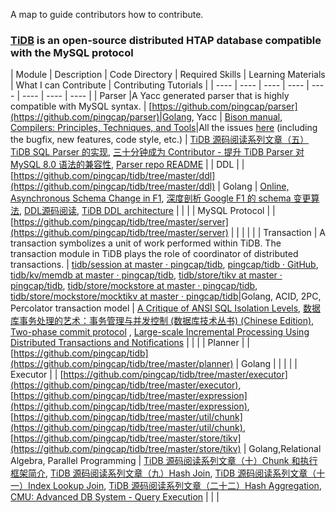 A map to guide contributors how to contribute.

### [TiDB](https://github.com/pingcap/tidb) is an open-source distributed HTAP database compatible with the MySQL protocol

| Module | Description | Code Directory | Required Skills | Learning Materials | What I can Contribute | Contributing Tutorials |
| ---- | ---- | ---- | ---- | ---- | ---- | ---- | ---- |
| Parser |A Yacc generated parser that is highly compatible with MySQL syntax. | [https://github.com/pingcap/parser](https://github.com/pingcap/parser)|Golang, Yacc | [Bison manual](https://www.gnu.org/software/bison/manual/html_node/index.html), [Compilers: Principles, Techniques, and Tools](https://www.amazon.com/Compilers-Principles-Techniques-Tools-2nd/dp/0321486811)|All the issues [here](https://github.com/pingcap/parser/issues) (including the bugfix, new features, code style, etc.) | [TiDB 源码阅读系列文章（五）TiDB SQL Parser 的实现](https://pingcap.com/blog-cn/tidb-source-code-reading-5/), [三十分钟成为 Contributor - 提升 TiDB Parser 对 MySQL 8.0 语法的兼容性](https://pingcap.com/blog-cn/30mins-become-contributor-of-tidb-20190808/), [Parser repo README](https://github.com/pingcap/parser) |
| DDL | | [https://github.com/pingcap/tidb/tree/master/ddl](https://github.com/pingcap/tidb/tree/master/ddl) | Golang | [Online, Asynchronous Schema Change in F1](https://static.googleusercontent.com/media/research.google.com/zh-CN//pubs/archive/41376.pdf), [深度剖析 Google F1 的 schema 变更算法](https://github.com/ngaut/builddatabase/blob/master/f1/schema-change.md), [DDL源码阅读](https://docs.google.com/document/d/16PHOzbCsf14M_b-WLnVGC9EUWkd48ZaWqlQ_jxdsGek/edit), [TiDB DDL architecture](https://docs.google.com/document/d/1fLsLL8kpGmc0G64RtBXPvLqqQL17i8M28-Ty4LY89zI/edit) | | |
| MySQL Protocol | | [https://github.com/pingcap/tidb/tree/master/server](https://github.com/pingcap/tidb/tree/master/server) | | | | |
| Transaction | A transaction symbolizes a unit of work performed within TiDB. The transaction module in TiDB plays the role of coordinator of distributed transactions. | [tidb/session at master · pingcap/tidb](https://github.com/pingcap/tidb/tree/master/session), [pingcap/tidb · GitHub](https://github.com/pingcap/tidb/tree/master/kv), [tidb/kv/memdb at master · pingcap/tidb](https://github.com/pingcap/tidb/tree/master/kv/memdb), [tidb/store/tikv at master · pingcap/tidb](https://github.com/pingcap/tidb/tree/master/store/tikv), [tidb/store/mockstore at master · pingcap/tidb](https://github.com/pingcap/tidb/tree/master/store/mockstore), [tidb/store/mockstore/mocktikv at master · pingcap/tidb](https://github.com/pingcap/tidb/tree/master/store/mockstore/mocktikv)|Golang, ACID, 2PC, Percolator transaction model | [A Critique of ANSI SQL Isolation Levels](https://www.microsoft.com/en-us/research/wp-content/uploads/2016/02/tr-95-51.pdf), [数据库事务处理的艺术：事务管理与并发控制 (数据库技术丛书) (Chinese Edition)](https://www.amazon.com/%E6%95%B0%E6%8D%AE%E5%BA%93%E4%BA%8B%E5%8A%A1%E5%A4%84%E7%90%86%E7%9A%84%E8%89%BA%E6%9C%AF%EF%BC%9A%E4%BA%8B%E5%8A%A1%E7%AE%A1%E7%90%86%E4%B8%8E%E5%B9%B6%E5%8F%91%E6%8E%A7%E5%88%B6-%E6%95%B0%E6%8D%AE%E5%BA%93%E6%8A%80%E6%9C%AF%E4%B8%9B%E4%B9%A6-Chinese-%E6%9D%8E%E6%B5%B7%E7%BF%94-ebook/dp/B076VHP4T6), [Two-phase commit protocol](https://en.wikipedia.org/wiki/Two-phase_commit_protocol) , [Large-scale Incremental Processing Using Distributed Transactions and Notifications](https://research.google/pubs/pub36726/) | | |
| Planner | | [https://github.com/pingcap/tidb](https://github.com/pingcap/tidb/tree/master/planner) | Golang | | | |
| Executor | | [https://github.com/pingcap/tidb/tree/master/executor](https://github.com/pingcap/tidb/tree/master/executor), [https://github.com/pingcap/tidb/tree/master/expression](https://github.com/pingcap/tidb/tree/master/expression), [https://github.com/pingcap/tidb/tree/master/util/chunk](https://github.com/pingcap/tidb/tree/master/util/chunk), [https://github.com/pingcap/tidb/tree/master/store/tikv](https://github.com/pingcap/tidb/tree/master/store/tikv) | Golang,Relational Algebra, Parallel Programming | [TiDB 源码阅读系列文章（十）Chunk 和执行框架简介](https://pingcap.com/blog-cn/tidb-source-code-reading-10/), [TiDB 源码阅读系列文章（九）Hash Join](https://pingcap.com/blog-cn/tidb-source-code-reading-9/), [TiDB 源码阅读系列文章（十一）Index Lookup Join](https://pingcap.com/blog-cn/tidb-source-code-reading-11/), [TiDB 源码阅读系列文章（二十二）Hash Aggregation](https://pingcap.com/blog-cn/tidb-source-code-reading-22/), [CMU: Advanced DB System - Query Execution](https://www.youtube.com/watch?v=v1P-aZvPcJQ&list=PLSE8ODhjZXja7K1hjZ01UTVDnGQdx5v5U&index=15) | | |
